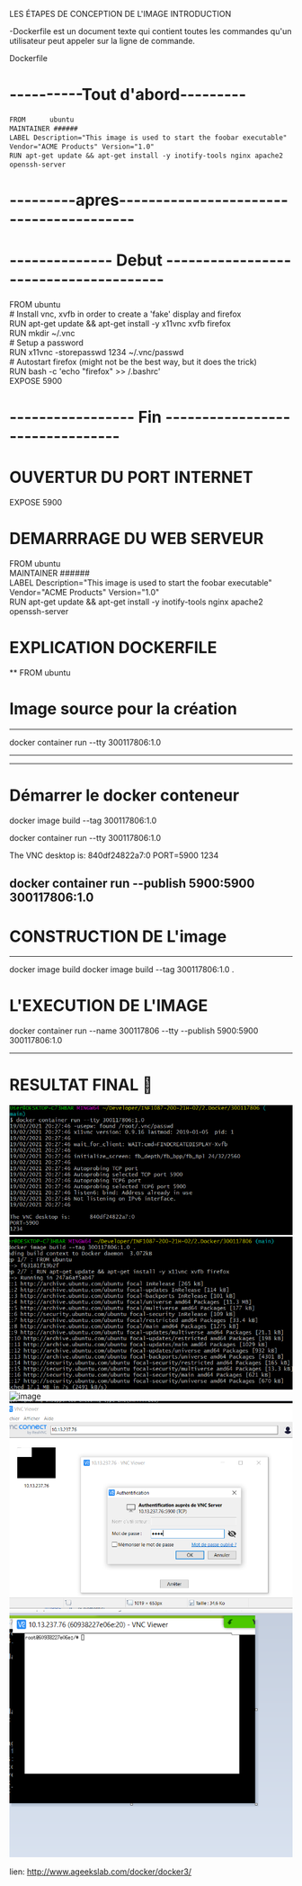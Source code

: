 
LES ÉTAPES DE CONCEPTION DE L'IMAGE
INTRODUCTION

-Dockerfile est un document texte qui contient toutes les commandes qu'un utilisateur peut appeler sur la ligne de commande.

 Dockerfile

# ----------Tout d'abord---------

```
FROM      ubuntu  
MAINTAINER ######  
LABEL Description="This image is used to start the foobar executable" Vendor="ACME Products" Version="1.0"  
RUN apt-get update && apt-get install -y inotify-tools nginx apache2 openssh-server
```
    
# ---------apres----------------------------------------


# -------------- Debut --------------------------------------
FROM ubuntu  
    # Install vnc, xvfb in order to create a 'fake' display and firefox  
    RUN apt-get update && apt-get install -y x11vnc xvfb firefox  
    RUN mkdir ~/.vnc  
    # Setup a password  
    RUN x11vnc -storepasswd 1234 ~/.vnc/passwd  
    # Autostart firefox (might not be the best way, but it does the trick)  
    RUN bash -c 'echo "firefox" >> /.bashrc'  
    EXPOSE 5900 
    
# ----------------- Fin --------------------------------

# OUVERTUR DU PORT INTERNET
EXPOSE 5900

# DEMARRRAGE DU WEB SERVEUR
FROM      ubuntu  
    MAINTAINER ######  
    LABEL Description="This image is used to start the foobar executable" Vendor="ACME Products" Version="1.0"  
    RUN apt-get update && apt-get install -y inotify-tools nginx apache2 openssh-server

# EXPLICATION DOCKERFILE 
** FROM ubuntu

# Image source pour la  création 

---------------------------------------
 docker container run --tty 300117806:1.0

---------------------------------------


---------------------------------
# Démarrer le docker conteneur
docker image build --tag 300117806:1.0 

docker container run --tty 300117806:1.0

The VNC desktop is:      840df24822a7:0
PORT=5900
1234

docker container run --publish 5900:5900 300117806:1.0
----------------------------------------------


# CONSTRUCTION DE L'image
-----------------------------

 docker image build
 docker image build --tag 300117806:1.0 .

# L'EXECUTION DE L'IMAGE 

 docker container run --name 300117806 --tty --publish 5900:5900 300117806:1.0
 
 
 --------------------------------------------------------------
 
# RESULTAT FINAL 🍌

![image](Capture103.PNG)
![image](Capture104.PNG)
![image](Capture10.png)
![image](CaptureA.PNG)
![image](CaptureB.PNG)


lien: http://www.ageekslab.com/docker/docker3/
